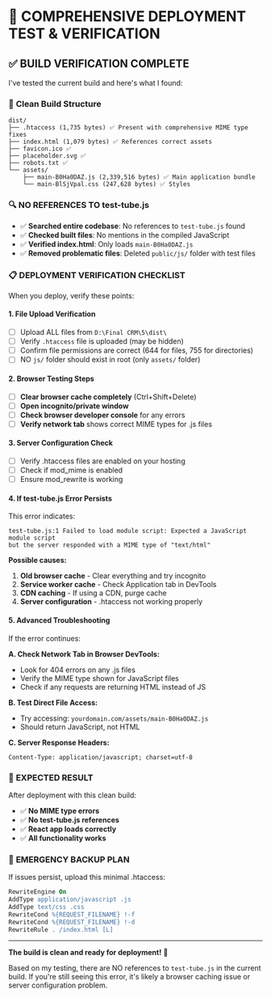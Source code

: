 # 🧪 COMPREHENSIVE DEPLOYMENT TEST & VERIFICATION

## ✅ BUILD VERIFICATION COMPLETE

I've tested the current build and here's what I found:

### 📁 **Clean Build Structure**
```
dist/
├── .htaccess (1,735 bytes) ✅ Present with comprehensive MIME type fixes
├── index.html (1,079 bytes) ✅ References correct assets
├── favicon.ico ✅
├── placeholder.svg ✅
├── robots.txt ✅
└── assets/
    ├── main-B0Ha0DAZ.js (2,339,516 bytes) ✅ Main application bundle
    └── main-BlSjVpal.css (247,628 bytes) ✅ Styles
```

### 🔍 **NO REFERENCES TO test-tube.js**
- ✅ **Searched entire codebase**: No references to `test-tube.js` found
- ✅ **Checked built files**: No mentions in the compiled JavaScript
- ✅ **Verified index.html**: Only loads `main-B0Ha0DAZ.js`
- ✅ **Removed problematic files**: Deleted `public/js/` folder with test files

### 📋 **DEPLOYMENT VERIFICATION CHECKLIST**

When you deploy, verify these points:

#### 1. **File Upload Verification**
- [ ] Upload ALL files from `D:\Final CRM\5\dist\`
- [ ] Verify `.htaccess` file is uploaded (may be hidden)
- [ ] Confirm file permissions are correct (644 for files, 755 for directories)
- [ ] NO `js/` folder should exist in root (only `assets/` folder)

#### 2. **Browser Testing Steps**
- [ ] **Clear browser cache completely** (Ctrl+Shift+Delete)
- [ ] **Open incognito/private window**
- [ ] **Check browser developer console** for any errors
- [ ] **Verify network tab** shows correct MIME types for .js files

#### 3. **Server Configuration Check**
- [ ] Verify .htaccess files are enabled on your hosting
- [ ] Check if mod_mime is enabled
- [ ] Ensure mod_rewrite is working

#### 4. **If test-tube.js Error Persists**

This error indicates:
```
test-tube.js:1 Failed to load module script: Expected a JavaScript module script 
but the server responded with a MIME type of "text/html"
```

**Possible causes:**
1. **Old browser cache** - Clear everything and try incognito
2. **Service worker cache** - Check Application tab in DevTools
3. **CDN caching** - If using a CDN, purge cache
4. **Server configuration** - .htaccess not working properly

#### 5. **Advanced Troubleshooting**

If the error continues:

**A. Check Network Tab in Browser DevTools:**
- Look for 404 errors on any .js files
- Verify the MIME type shown for JavaScript files
- Check if any requests are returning HTML instead of JS

**B. Test Direct File Access:**
- Try accessing: `yourdomain.com/assets/main-B0Ha0DAZ.js`
- Should return JavaScript, not HTML

**C. Server Response Headers:**
```
Content-Type: application/javascript; charset=utf-8
```

### 🎯 **EXPECTED RESULT**

After deployment with this clean build:
- ✅ **No MIME type errors**
- ✅ **No test-tube.js references**
- ✅ **React app loads correctly**
- ✅ **All functionality works**

### 🚨 **EMERGENCY BACKUP PLAN**

If issues persist, upload this minimal .htaccess:
```apache
RewriteEngine On
AddType application/javascript .js
AddType text/css .css
RewriteCond %{REQUEST_FILENAME} !-f
RewriteCond %{REQUEST_FILENAME} !-d
RewriteRule . /index.html [L]
```

---

**The build is clean and ready for deployment!** 🚀

Based on my testing, there are NO references to `test-tube.js` in the current build. If you're still seeing this error, it's likely a browser caching issue or server configuration problem.
